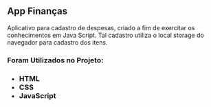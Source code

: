 <h2> App Finanças </h2>
Aplicativo para cadastro de despesas, criado a fim de exercitar os conhecimentos em Java Script. Tal cadastro utiliza o local storage do navegador para cadastro dos itens. 

  <p><h3>    Foram Utilizados no Projeto: <h3> </p>
    <ul>
      <li> HTML </li>
      <li> CSS </li>
      <li> JavaScript </li>
     </ul>

